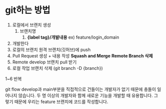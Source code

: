 # git하는 방법 

1. 로컬에서 브랜치 생성
    1. 브랜치명
        1. **{label tag}/개발내용**
           ex) feature/login_domain
2. 개발한다
3. 로컬의 브랜치 원격 브랜치(깃허브)에 push
4. Pull Request 생성 + 내용 작성
 **Squash and Merge**
 **Remote Branch 삭제**
5. Remote develop 브랜치 pull 받기
6. 로컬 작업 브랜치 삭제 (git branch -D {branch})

1~6 반복

git flow
develop과 main부분을 직접적으로 건들이는 개발자가 없기 때문에 충돌이 일어나지 않습니다.
두 명 이상의 개발자와 함께 새로운 기능을 개발할 때 유용합니다.
그렇기 때문에 우리는 feature 브랜치에 코드를 작성합니다.
